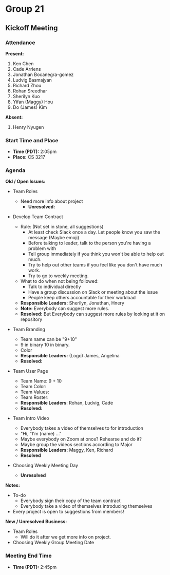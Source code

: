 # Group 21

## Kickoff Meeting

### Attendance
**Present:** 
1. Ken Chen
2. Cade Arriens
3. Jonathan Bocanegra-gomez
4. Ludvig Basmajyan
5. Richard Zhou
6. Rohan Sreedhar
7. Sherilyn Kuo
8. Yifan (Maggy) Hou
9. Do (James) Kim
   
**Absent:** 
1. Henry Nyugen



### Start Time and Place
- **Time (PDT):** 2:05pm
- **Place:** CS 3217

### Agenda
**Old / Open Issues:**  <!-- Any old/Open business from the previous meeting -->
- Team Roles 
  - Need more info about project
    - **Unresolved:** 

- Develop Team Contract
  - Rule: (Not set in stone, all suggestions)
    - At least check Slack once a day. Let people know you saw the message (Maybe emoji)
    - Before talking to leader, talk to the person you're having a problem with
    - Tell group immediately if you think you won't be able to help out much.
    - Try to help out other teams if you feel like you don't have much work.
    - Try to go to weekly meeting.
  - What to do when not being followed:
    - Talk to individual directly
    - Have a group discussion on Slack or meeting about the issue
    - People keep others accountable for their workload
  - **Responsible Leaders:** Sherilyn, Jonathan, Hnery
  - **Note:** Everybody can suggest more rules.
  - **Resolved:** But Everybody can suggest more rules by looking at it on repository
- Team Branding
  - Team name can be "9+10"
  - 9 in binary 10 in binary. 
  - Color
  - **Responsible Leaders:** (Logo) James, Angelina
  - **Resolved:** 
- Team User Page
  - Team Name: 9 + 10
  - Team Color: 
  - Team Values: 
  - Team Roster: 
  - **Responsible Leaders**: Rohan, Ludvig, Cade
  - **Resolved:**
- Team Intro Video
  - Everybody takes a video of themselves to for introduction
  - "Hi, "I'm (name) ..."
  - Maybe everybody on Zoom at once? Rehearse and do it?
  - Maybe group the videos sections according to Major
  - **Responsible Leaders:**  Maggy, Ken, Richard
  - **Resolved**
- Choosing Weekly Meeting Day
  - **Unresolved**
  
**Notes:**
- To-do
  - Everybody sign their copy of the team contract
  - Everybody take a video of themselves introducing themselves
- Every project is open to suggestions from members!
  

**New / Unresolved Business:** <!-- New or still unresolved business to be discussed next Meeting (Even Open Issues that weren't resolved) -->
- Team Roles
  - Will do it after we get more info on project.
- Choosing Weekly Group Meeting Date
  
### Meeting End Time
- **Time (PDT):** 2:45pm
